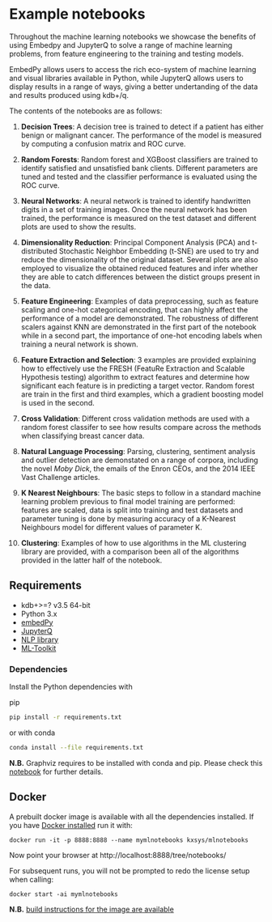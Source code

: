# Example notebooks

Throughout the machine learning notebooks we showcase the benefits of using Embedpy and JupyterQ to solve a range of machine learning problems, from feature engineering to the training and testing models.

EmbedPy allows users to access the rich eco-system of machine learning and visual libraries available in Python, while JupyterQ allows users to display results in a range of ways, giving a better undertanding of the data and results produced using kdb+/q.

The contents of the notebooks are as follows:

1. **Decision Trees**: A decision tree is trained to detect if a patient has either benign or malignant cancer. The performance of the model is measured by computing a confusion matrix and ROC curve.

2. **Random Forests**: Random forest and XGBoost classifiers are trained to identify satisfied and unsatisfied bank clients. Different parameters are tuned and tested and the classifier performance is evaluated using the ROC curve.

3. **Neural Networks**: A neural network is trained to identify handwritten digits in a set of training images. Once the neural network has been trained, the performance is measured on the test dataset and different plots are used to show the results.

4. **Dimensionality Reduction**: Principal Component Analysis (PCA) and t-distributed Stochastic Neighbor Embedding (t-SNE) are used to try and reduce the dimensionality of the original dataset. Several plots are also employed to visualize the obtained reduced features and infer whether they are able to catch differences between the distict groups present in the data.

5. **Feature Engineering**: Examples of data preprocessing, such as feature scaling and one-hot categorical encoding, that can highly affect the performance of a model are demonstrated. The robustness of different scalers against KNN are demonstrated in the first part of the notebook while in a second part, the importance of one-hot encoding labels when training a neural network is shown.

6. **Feature Extraction and Selection**: 3 examples are provided explaining how to effectively use the FRESH (FeatuRe Extraction and Scalable Hypothesis testing) algorithm to extract features and determine how significant each feature is in predicting a target vector. Random forest are train in the first and third examples, which a gradient boosting model is used in the second.

7. **Cross Validation**: Different cross validation methods are used with a random forest classifer to see how results compare across the methods when classifying breast cancer data.

8. **Natural Language Processing**: Parsing, clustering, sentiment analysis and outlier detection are demonstated on a range of corpora, including the novel *Moby Dick*, the emails of the Enron CEOs, and the 2014 IEEE Vast Challenge articles.

9. **K Nearest Neighbours**: The basic steps to follow in a standard machine learning problem previous to final model training are performed: features are scaled, data is split into training and test datasets and parameter tuning is done by measuring accuracy of a K-Nearest Neighbours model for different values of parameter K.

10. **Clustering**: Examples of how to use algorithms in the ML clustering library are provided, with a comparison been all of the algorithms provided in the latter half of the notebook.

## Requirements 

- kdb+>=? v3.5 64-bit
- Python 3.x
- [embedPy](https://github.com/KxSystems/embedPy)
- [JupyterQ](https://github.com/KxSystems/jupyterq)
- [NLP library](https://github.com/KxSystems/nlp)
- [ML-Toolkit](https://github.com/KxSystems/ml)

### Dependencies

Install the Python dependencies with

pip
```bash
pip install -r requirements.txt
```
or with conda
```bash
conda install --file requirements.txt
```
**N.B.** Graphviz requires to be installed with conda and pip. Please check this [notebook](https://github.com/KxSystems/mlnotebooks/blob/master/notebooks/ML05%20Decision%20Trees.ipynb) for further details. 

## Docker

A prebuilt docker image is available with all the dependencies installed. If you have [Docker installed](https://www.docker.com/community-edition) run it with:

	docker run -it -p 8888:8888 --name mymlnotebooks kxsys/mlnotebooks

Now point your browser at http://localhost:8888/tree/notebooks/

For subsequent runs, you will not be prompted to redo the license setup when calling:

	docker start -ai mymlnotebooks


**N.B.** [build instructions for the image are available](docker/README.md)